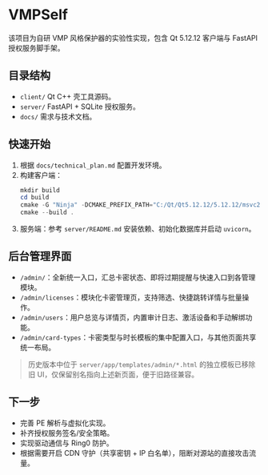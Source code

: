 # VMPSelf

该项目为自研 VMP 风格保护器的实验性实现，包含 Qt 5.12.12 客户端与 FastAPI 授权服务脚手架。

## 目录结构
- `client/` Qt C++ 壳工具源码。
- `server/` FastAPI + SQLite 授权服务。
- `docs/` 需求与技术文档。

## 快速开始
1. 根据 `docs/technical_plan.md` 配置开发环境。
2. 构建客户端：
   ```powershell
   mkdir build
   cd build
   cmake -G "Ninja" -DCMAKE_PREFIX_PATH="C:/Qt/Qt5.12.12/5.12.12/msvc2017_64" ..
   cmake --build .
   ```
3. 服务端：参考 `server/README.md` 安装依赖、初始化数据库并启动 `uvicorn`。

## 后台管理界面
- `/admin/`：全新统一入口，汇总卡密状态、即将过期提醒与快速入口到各管理模块。
- `/admin/licenses`：模块化卡密管理页，支持筛选、快捷跳转详情与批量操作。
- `/admin/users`：用户总览与详情页，内置审计日志、激活设备和手动解绑功能。
- `/admin/card-types`：卡密类型与时长模板的集中配置入口，与其他页面共享统一布局。

> 历史版本中位于 `server/app/templates/admin/*.html` 的独立模板已移除旧 UI，仅保留别名指向上述新页面，便于旧路径兼容。

## 下一步
- 完善 PE 解析与虚拟化实现。
- 补齐授权服务签名/安全策略。
- 实现驱动通信与 Ring0 防护。
- 根据需要开启 CDN 守护（共享密钥 + IP 白名单），阻断对源站的直接攻击流量。
